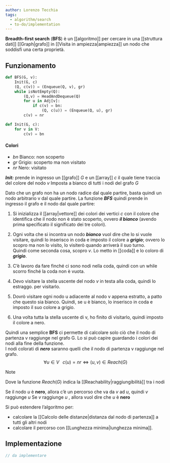 ```yaml
---
author: Lorenzo Tecchia
tags:
  - algorithm/search
  - to-do/implementation
---
```

**Breadth-first search** (**BFS**) è un [[algoritmo]] per cercare in una [[struttura dati]] [[Graph|grafo]] in [[Visita in ampiezza|ampiezza]] un nodo che soddisfi una certa proprietà.
## Funzionamento
```python
def BFS(G, v):
	Init(G, c)
	(Q, c(v)) = (Enqueue(Q, v), gr)
	while isNotEmpty(Q):
		(Q,v) = HeadAndDequeue(Q)
		for u in Adj[v]:
			if c(v) = bn:
				(Q, c(u)) = (Enqueue(Q, u), gr)
		c(v) = nr	
```

```python
def Init(G, c):
	for v in V:
		c(v) = bn
```
#### Colori
- $bn$ Bianco: non scoperto
- $gr$ Grigio: scoperto ma non visitato
- $nr$ Nero: visitato

***Init:*** prende in ingresso un [[grafo]] $G$ e un [[array]] $c$ il quale tiene traccia del colore del nodo $v$ Imposta a bianco di tutti i nodi del grafo $G$

Dato che un grafo non ha un nodo radice dal quale partire, basta quindi un nodo arbitrario v dal quale partire.
La funzione ***BFS*** quindi prende in ingresso il grafo e il nodo dal quale partire:

1. Si inizializza il [[array|vettore]] dei colori dei vertici $c$ con il colore che identifica che il nodo non è stato scoperto, ovvero
    ***il bianco*** (avendo prima specificato il significato dei tre colori).
2. Ogni volta che si incontra un nodo ***bianco*** vuol dire che lo si vuole visitare, quindi lo inserisco in coda e imposto il colore a ***grigio***; ovvero lo scopro ma non lo visito, lo visiterò quando arriverà il suo turno.  
    Quindi come seconda cosa, scopro $v$. Lo metto in [[coda]] e lo coloro di ***grigio***.
3. C’è lavoro da fare finché ci sono nodi nella coda, quindi con un while scorro finché la coda non è vuota.
 
4. Devo visitare la stella uscente del nodo $v$ in testa alla coda, quindi lo estraggo. per visitarlo.
    
5. Dovrò visitare ogni nodo u adiacente al nodo v appena estratto, a patto che questo sia bianco. Quindi, se u è bianco, lo inserisco in coda e imposto il suo colore a grigio.
    
6. Una volta tutta la stella uscente di v, ho finito di visitarlo, quindi imposto il colore a nero.
    
Quindi una semplice **BFS** ci permette di calcolare solo ciò che il nodo di partenza v raggiunge nel grafo G.
Lo si può capire guardando i colori dei nodi alla fine della funzione.  
I nodi colorati di ***nero*** saranno quelli che il nodo di partenza v raggiunge nel grafo.$$\forall u \in V \;\;\; c(u)=nr \iff (u,v)\in Reach(G)$$
>[!note] 
> Dove la funzione $Reach(G)$ indica la [[Reachability|raggiungibilità]] tra i nodi

Se il nodo $u$ è **nero**, allora c’è un percorso che va da $v$ ad $u$, quindi $v$ raggiunge $u$
Se $v$ raggiunge $u$ , allora vuol dire che $u$ è **nero**

Si può estendere l’algoritmo per:  
- calcolare la [[Calcolo delle distanze|distanza dal nodo di partenza]] a tutti gli altri nodi
- calcolare il percorso con [[Lunghezza minima|lunghezza minima]].

## Implementazione
```C
// da implementare
```
